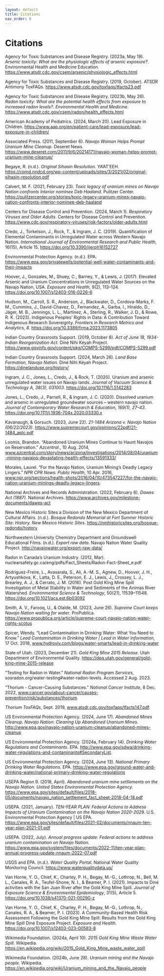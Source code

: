 ```yaml
---
layout: default
title: Citations
nav_order: 8
---
```


# Citations


Agency for Toxic Substances and Disease Registry. (2023a, May 19). *Arsenic toxicity: What are the physiologic effects of arsenic exposure?*. Environmental Health and Medicine Education. https://www.atsdr.cdc.gov/csem/arsenic/physiologic_effects.html

Agency for Toxic Substances and Disease Registry. (2019, October). ATSDR Antimony ToxFAQs. https://www.atsdr.cdc.gov/toxfaqs/tfacts23.pdf

Agency for Toxic Substances and Disease Registry. (2023b, May 26). *Radon toxicity: What are the potential health effects from exposure to increased radon levels?. Environmental Health and Medicine.* https://www.atsdr.cdc.gov/csem/radon/health_effects.html

American Academy of Pediatrics. (2024, March 20). Lead Exposure in Children. https://www.aap.org/en/patient-care/lead-exposure/lead-exposure-in-children/

Associated Press. (2011, September 6). *Navajo Woman Helps Prompt Uranium Mine Cleanup.* Deseret News. https://www.deseret.com/2011/9/6/20214171/navajo-woman-helps-prompt-uranium-mine-cleanup/

Begaye, R. (n.d.). *Original Sihasin Resolution*. YA’AT’EEH. https://cpmd.nndcd.org/wp-content/uploads/sites/3/2021/02/original-sihasin-resolution.pdf

Calvert, M. F. (2021, February 23). *Toxic legacy of uranium mines on Navajo Nation confronts Interior nominee Deb Haaland.* Pulitzer Center. https://pulitzercenter.org/stories/toxic-legacy-uranium-mines-navajo-nation-confronts-interior-nominee-deb-haaland

Centers for Disease Control and Prevention. (2024, March 1). *Respiratory Viruses and Older Adults*. Centers for Disease Control and Prevention. https://www.cdc.gov/respiratory-viruses/risk-factors/older-adults.html

Credo, J., Torkelson, J., Rock, T., & Ingram, J. C. (2019). Quantification of Elemental Contaminants in Unregulated Water across Western Navajo Nation. *International Journal of Environmental Research and Public Health*, 16(15), Article 15. https://doi.org/10.3390/ijerph16152727

Environmental Protection Agency. (n.d.). EPA. https://www.epa.gov/privatewells/potential-well-water-contaminants-and-their-impacts          
           
Hoover, J., Gonzales, M., Shuey, C., Barney, Y., & Lewis, J. (2017). Elevated Arsenic and Uranium Concentrations in Unregulated Water Sources on the Navajo Nation, USA. *Exposure and Health*, 9(2), 113–124. https://doi.org/10.1007/s12403-016-0226-6

Hudson, M., Carroll, S. R., Anderson, J., Blackwater, D., Cordova-Marks, F. M., Cummins, J., David-Chavez, D., Fernandez, A., Garba, I., Hiraldo, D., Jäger, M. B., Jennings, L. L., Martinez, A., Sterling, R., Walker, J. D., & Rowe, R. K. (2023). Indigenous Peoples’ Rights in Data: A Contribution Toward Indigenous Research Sovereignty. *Frontiers in Research Metrics and Analytics, 8*. https://doi.org/10.3389/frma.2023.1173805

Indian Country Grassroots Support. (2019, October 8). *Act of June 18, 1934-Indian Reorganization Act.* Diné Nihi Kéyah Project. https://www.govinfo.gov/content/pkg/COMPS-5299/pdf/COMPS-5299.pdf

Indian Country Grassroots Support. (2024, March 26). *Land Base Formation, Navajo Nation*. Diné Nihi Kéyah Project. https://dinelanduse.org/history/

Ingram, J. C., Jones, L., Credo, J., & Rock, T. (2020). Uranium and arsenic unregulated water issues on Navajo lands. *Journal of Vacuum Science & Technology A, 38(3), 031003*. https://doi.org/10.1116/1.5142283

Jones, L., Credo, J., Parnell, R., & Ingram, J. C. (2020). Dissolved uranium and arsenic in unregulated groundwater sources – western navajo nation. *Journal of Contemporary Water Research &amp; Education, 169(1), 27–43*. https://doi.org/10.1111/j.1936-704x.2020.03330.x

Kavanaugh, & Gorsuch. (2023, June 22). *21-1484 Arizona v. Navajo Nation (06/22/2023)*. https://www.supremecourt.gov/opinions/22pdf/21-1484_aplc.pdf

Loomis, Brandon. “Abandoned Uranium Mines Continue to Haunt Navajos on Reservation.” *Azcentral*., 10 Aug. 2014, www.azcentral.com/story/news/arizona/investigations/2014/08/04/uranium-mining-navajos-devastating-health-effects/13591333/

Morales, Laurel. “For the Navajo Nation, Uranium Mining’s Deadly Legacy Lingers.” *NPR CPR News: Public Health*, 10 Apr. 2016, www.npr.org/sections/health-shots/2016/04/10/473547227/for-the-navajo-nation-uranium-minings-deadly-legacy-lingers. 

National Archives and Records Administration. (2022, February 8). *Dawes Act (1887).* National Archives. https://www.archives.gov/milestone-documents/dawes-act

New Mexico Historic Sites a Division of the New Mexico Department of Cultural Affairs. (n.d.). *Bosque Redondo Memorial at Fort Sumner Historic Site: History. New Mexico Historic Sites*. https://nmhistoricsites.org/bosque-redondo/history
 
Northwestern University Chemistry Department and Groundswell Educational Films. (n.d.). *Export raw data*. Navajo Nation Water Quality Project. http://navajowater.org/export-raw-data/


Radon in Canada’s Uranium Industry. (2012, Mar). nuclearsafety.gc.ca/eng/pdfs/Fact_Sheets/Radon-Fact-Sheet_e.pdf 

Rodriguez-Freire, L., Avasarala, S., Ali, A.-M. S., Agnew, D., Hoover, J. H., Artyushkova, K., Latta, D. E., Peterson, E. J., Lewis, J., Crossey, L. J., Brearley, A. J., & Cerrato, J. M. (2016). Post Gold King Mine Spill Investigation of Metal Stability in Water and Sediments of the Animas River Watershed. *Environmental Science & Technology*, 50(21), 11539–11548. https://doi.org/10.1021/acs.est.6b03092

Smith, A. V., Farooq, U., & Olalde, M. (2023, June 26). *Supreme Court keeps Navajo Nation waiting for water*. ProPublica. https://www.propublica.org/article/supreme-court-navajo-nation-water-rights-scotus

Spicer, Wendy. “Lead Contamination in Drinking Water: What You Need to Know.” *Lead Contamination in Drinking Water | Lead in Water Information,* 17 Oct. 2018, www.hydroviv.com/blogs/water-smarts/lead-in-drinking-water

State of Utah. (2023, December 21). *Gold King Mine 2015 Release*. Utah Department of Environmental Quality. https://deq.utah.gov/general/gold-king-mine-2015-release

“Testing for Radon in Water.” *National Radon Program Services*, sosradon.org/water-testing#water-radon-levels. Accessed 2 Aug. 2023. 

“Thorium - Cancer-Causing Substances.” *National Cancer Institute*, 8 Dec. 2022, www.cancer.gov/about-cancer/causes-prevention/risk/substances/thorium. 

*Thorium ToxFAQs*, Sept. 2019, www.atsdr.cdc.gov/toxfaqs/tfacts147.pdf. 

US Environmental Protection Agency. (2024, June 17). *Abandoned Mines Cleanup. Navajo Nation: Cleaning Up Abandoned Uranium Mines*. http://www.epa.gov/navajo-nation-uranium-cleanup/abandoned-mines-cleanup 

US Environmental Protection Agency. (2024a, February 14). *Drinking Water Regulations and Contaminants*. EPA. http://www.epa.gov/sdwa/drinking-water-regulations-and-contaminants#SecondaryList.

US Environmental Protection Agency. (2024, June 13). *National Primary Drinking Water 
Regulations*. EPA. https://www.epa.gov/ground-water-and-drinking-water/national-primary-drinking-water-regulations

USEPA Region 9. (2018, April). *Abandoned uranium mine settlements on the Navajo Nation. United States Environmental Protection Agency.* https://www.epa.gov/sites/default/files/2018-05/documents/navajo_nation_settlement_fact_sheet-2018-04-18.pdf

USEPA. (2021, January). *TEN-YEAR PLAN: Federal Actions to Address Impacts of Uranium Contamination on the Navajo Nation 2020-2029*. U.S. Environmental Protection Agency | US EPA. https://www.epa.gov/sites/default/files/2021-02/documents/nnaum-ten-year-plan-2021-01.pdf

USEPA. (2022, July). *Annual progress update: Federal actions to address uranium contamination on Navajo Nation.* https://www.epa.gov/system/files/documents/2022-11/ten-year-plan-annual-progress-update-nnaum-2022-07.pdf 

USGS and EPA. (n.d.). *Water Quality Portal.* National Water Quality Monitoring Council. https://www.waterqualitydata.us/

Van Horne, Y. O., Chief, K., Charley, P. H., Begay, M.-G., Lothrop, N., Bell, M. L., Canales, R. A., Teufel-Shone, N. I., & Beamer, P. I. (2021). Impacts to Diné activities with the San Juan River after the Gold King Mine Spill. *Journal of Exposure Science & Environmental Epidemiology*, 31(5), Article 5. https://doi.org/10.1038/s41370-021-00290-z

Van Horne, Y. O., Chief, K., Charley, P. H., Begay, M.-G., Lothrop, N., Canales, R. A., & Beamer, P. I. (2023). A Community-Based Health Risk Assessment Following the Gold King Mine Spill: Results from the Gold King Mine Spill Diné Exposure Project. *Exposure and Health.* https://doi.org/10.1007/s12403-023-00583-8

Wikimedia Foundation. (2024a, April 10). *2015 Gold King Mine Waste Water Spill.* Wikipedia. https://en.wikipedia.org/wiki/2015_Gold_King_Mine_waste_water_spill

Wikimedia Foundation. (2024b, June 28). *Uranium mining and the Navajo people.* Wikipedia. https://en.wikipedia.org/wiki/Uranium_mining_and_the_Navajo_people




